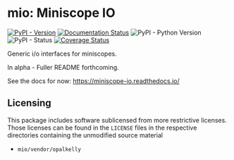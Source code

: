 # mio: Miniscope IO

[![PyPI - Version](https://img.shields.io/pypi/v/mio)](https://pypi.org/project/mio/)
[![Documentation Status](https://readthedocs.org/projects/miniscope-io/badge/?version=latest)](https://miniscope-io.readthedocs.io/en/latest/?badge=latest)
![PyPI - Python Version](https://img.shields.io/pypi/pyversions/mio)
![PyPI - Status](https://img.shields.io/pypi/status/mio)
[![Coverage Status](https://coveralls.io/repos/github/Aharoni-Lab/mio/badge.svg?branch=main)](https://coveralls.io/github/Aharoni-Lab/mio?branch=main)

Generic i/o interfaces for miniscopes.

In alpha - Fuller README forthcoming.

See the docs for now: https://miniscope-io.readthedocs.io/



## Licensing

This package includes software sublicensed from more 
restrictive licenses. Those licenses can be found
in the `LICENSE` files in the respective directories 
containing the unmodified source material

* `mio/vendor/opalkelly` 